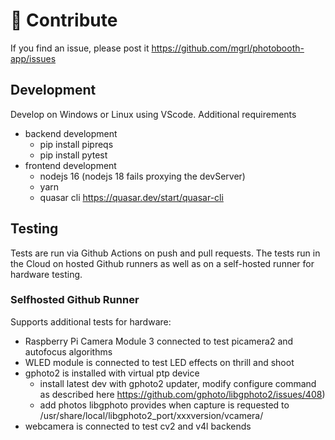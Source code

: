 # 🚀 Contribute

If you find an issue, please post it <https://github.com/mgrl/photobooth-app/issues>

## Development

Develop on Windows or Linux using VScode.
Additional requirements

- backend development
  - pip install pipreqs
  - pip install pytest
- frontend development
  - nodejs 16 (nodejs 18 fails proxying the devServer)
  - yarn
  - quasar cli <https://quasar.dev/start/quasar-cli>

## Testing

Tests are run via Github Actions on push and pull requests.
The tests run in the Cloud on hosted Github runners as well as on a self-hosted runner for hardware testing.

### Selfhosted Github Runner

Supports additional tests for hardware:

- Raspberry Pi Camera Module 3 connected to test picamera2 and autofocus algorithms
- WLED module is connected to test LED effects on thrill and shoot
- gphoto2 is installed with virtual ptp device
  - install latest dev with gphoto2 updater,  modify configure command as described here <https://github.com/gphoto/libgphoto2/issues/408>)
  - add photos libgphoto provides when capture is requested to /usr/share/local/libgphoto2_port/xxxversion/vcamera/
- webcamera is connected to test cv2 and v4l backends

